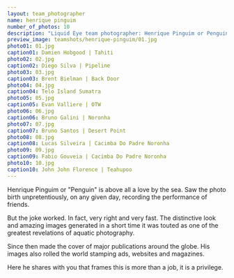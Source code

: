 ```yaml
---
layout: team_photographer
name: henrique pinguim
number_of_photos: 10
description: "Liquid Eye team photographer: Henrique Pinguim or Penguin is above all a love by the sea. The distinctive look and amazing images generated in a short time it was touted as one of the greatest revelations of aquatic photography."
preview_image: teamshots/henrique-pinguim/01.jpg
photo01: 01.jpg
caption01: Damien Hobgood | Tahiti
photo02: 02.jpg
caption02: Diego Silva | Pipeline
photo03: 03.jpg
caption03: Brent Bielman | Back Door
photo04: 04.jpg
caption04: Telo Island Sumatra
photo05: 05.jpg
caption05: Evan Valliere | OTW
photo06: 06.jpg
caption06: Bruno Galini | Noronha
photo07: 07.jpg
caption07: Bruno Santos | Desert Point
photo08: 08.jpg
caption08: Lucas Silveira | Cacimba Do Padre Noronha
photo09: 09.jpg
caption09: Fabio Gouveia | Cacimba Do Padre Noronha
photo10: 10.jpg
caption10: John John Florence | Teahupoo
---
```

Henrique Pinguim or "Penguin" is above all a love by the sea. Saw the photo birth unpretentiously, on any given day, recording the performance of friends.

But the joke worked. In fact, very right and very fast.
The distinctive look and amazing images generated in a short time it was touted as one of the greatest revelations of aquatic photography.

Since then made the cover of major publications around the globe. His images also rolled the world stamping ads, websites and magazines.

Here he shares with you that frames this is more than a job, it is a privilege.
